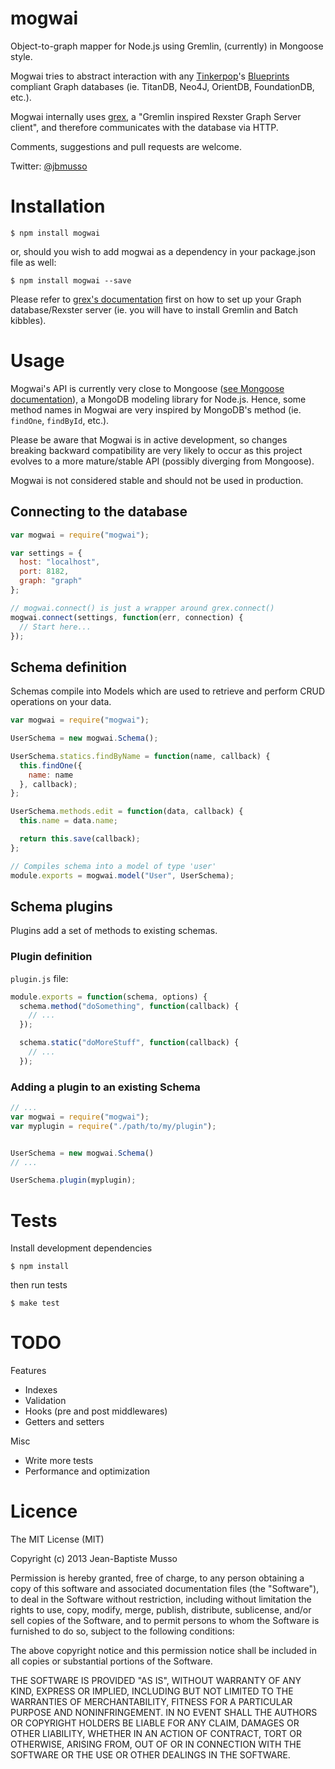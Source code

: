 mogwai
======

Object-to-graph mapper for Node.js using Gremlin, (currently) in Mongoose style.

Mogwai tries to abstract interaction with any [Tinkerpop](http://www.tinkerpop.com/)'s [Blueprints](https://github.com/tinkerpop/blueprints/wiki) compliant Graph databases (ie. TitanDB, Neo4J, OrientDB, FoundationDB, etc.).

Mogwai internally uses [grex](https://github.com/entrendipity/grex), a "Gremlin inspired Rexster Graph Server client", and therefore communicates with the database via HTTP.

Comments, suggestions and pull requests are welcome.

Twitter: [@jbmusso](https://twitter.com/intent/follow?screen_name=jbmusso)

Installation
============

    $ npm install mogwai

or, should you wish to add mogwai as a dependency in your package.json file as well:

    $ npm install mogwai --save

Please refer to [grex's documentation](https://github.com/entrendipity/grex/blob/master/README.md) first on how to set up your Graph database/Rexster server (ie. you will have to install Gremlin and Batch kibbles).


Usage
=====

Mogwai's API is currently very close to Mongoose ([see Mongoose documentation](https://github.com/LearnBoost/mongoose/)), a MongoDB modeling library for Node.js. Hence, some method names in Mogwai are very inspired by MongoDB's method (ie. `findOne`, `findById`, etc.).

Please be aware that Mogwai is in active development, so changes breaking backward compatibility are very likely to occur as this project evolves to a more mature/stable API (possibly diverging from Mongoose).

Mogwai is not considered stable and should not be used in production.

## Connecting to the database ##

```javascript
var mogwai = require("mogwai");

var settings = {
  host: "localhost",
  port: 8182,
  graph: "graph"
};

// mogwai.connect() is just a wrapper around grex.connect()
mogwai.connect(settings, function(err, connection) {
  // Start here...
});
```

## Schema definition ##

Schemas compile into Models which are used to retrieve and perform CRUD operations on your data.

```javascript
var mogwai = require("mogwai");

UserSchema = new mogwai.Schema();

UserSchema.statics.findByName = function(name, callback) {
  this.findOne({
    name: name
  }, callback);
};

UserSchema.methods.edit = function(data, callback) {
  this.name = data.name;

  return this.save(callback);
};

// Compiles schema into a model of type 'user'
module.exports = mogwai.model("User", UserSchema);
```

## Schema plugins ##

Plugins add a set of methods to existing schemas.

### Plugin definition ###

`plugin.js` file:

```javascript
module.exports = function(schema, options) {
  schema.method("doSomething", function(callback) {
    // ...
  });

  schema.static("doMoreStuff", function(callback) {
    // ...
  });
```

### Adding a plugin to an existing Schema ###

```javascript
// ...
var mogwai = require("mogwai");
var myplugin = require("./path/to/my/plugin");


UserSchema = new mogwai.Schema()
// ...

UserSchema.plugin(myplugin);

```

Tests
=====
Install development dependencies

    $ npm install

then run tests

    $ make test

TODO
====

Features

  * Indexes
  * Validation
  * Hooks (pre and post middlewares)
  * Getters and setters

Misc

  * Write more tests
  * Performance and optimization


Licence
=======

The MIT License (MIT)

Copyright (c) 2013 Jean-Baptiste Musso

Permission is hereby granted, free of charge, to any person obtaining a copy of
this software and associated documentation files (the "Software"), to deal in
the Software without restriction, including without limitation the rights to
use, copy, modify, merge, publish, distribute, sublicense, and/or sell copies of
the Software, and to permit persons to whom the Software is furnished to do so,
subject to the following conditions:

The above copyright notice and this permission notice shall be included in all
copies or substantial portions of the Software.

THE SOFTWARE IS PROVIDED "AS IS", WITHOUT WARRANTY OF ANY KIND, EXPRESS OR
IMPLIED, INCLUDING BUT NOT LIMITED TO THE WARRANTIES OF MERCHANTABILITY, FITNESS
FOR A PARTICULAR PURPOSE AND NONINFRINGEMENT. IN NO EVENT SHALL THE AUTHORS OR
COPYRIGHT HOLDERS BE LIABLE FOR ANY CLAIM, DAMAGES OR OTHER LIABILITY, WHETHER
IN AN ACTION OF CONTRACT, TORT OR OTHERWISE, ARISING FROM, OUT OF OR IN
CONNECTION WITH THE SOFTWARE OR THE USE OR OTHER DEALINGS IN THE SOFTWARE.

